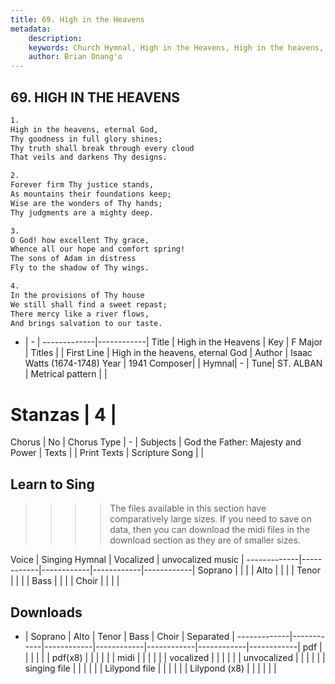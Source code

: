```yaml
---
title: 69. High in the Heavens
metadata:
    description: 
    keywords: Church Hymnal, High in the Heavens, High in the heavens, eternal God, 
    author: Brian Onang'o
---
```



## 69. HIGH IN THE HEAVENS

```txt
1.
High in the heavens, eternal God, 
Thy goodness in full glory shines; 
Thy truth shall break through every cloud 
That veils and darkens Thy designs. 

2.
Forever firm Thy justice stands, 
As mountains their foundations keep; 
Wise are the wonders of Thy hands; 
Thy judgments are a mighty deep. 

3.
O God! how excellent Thy grace, 
Whence all our hope and comfort spring! 
The sons of Adam in distress 
Fly to the shadow of Thy wings. 

4.
In the provisions of Thy house 
We still shall find a sweet repast; 
There mercy like a river flows, 
And brings salvation to our taste.

```

- |   -  |
-------------|------------|
Title | High in the Heavens |
Key | F Major |
Titles |  |
First Line | High in the heavens, eternal God |
Author | Isaac Watts (1674-1748)
Year | 1941
Composer|  |
Hymnal|  - |
Tune| ST. ALBAN |
Metrical pattern | |
# Stanzas | 4 |
Chorus | No |
Chorus Type | - |
Subjects | God the Father: Majesty and Power |
Texts |  |
Print Texts | 
Scripture Song |  |
  
## Learn to Sing

>>>> The files available in this section have comparatively large sizes. If you need to save on data, then you can download the midi files in the download section as they are of smaller sizes.

Voice |  Singing Hymnal | Vocalized | unvocalized music |
-------------|------------|------------|------------|------------|
Soprano | | | |
Alto | | | |
Tenor | | | |
Bass | | | |
Choir | | | |

## Downloads

- |  Soprano | Alto | Tenor | Bass | Choir | Separated |
-------------|------------|------------|------------|------------|------------|------------|
pdf | | | | | |
pdf(x8) | | | | | |
midi | | | | | |
vocalized | | | | | |
unvocalized | | | | | |
singing file | | | | | |
Lilypond file | | | | | |
Lilypond (x8) | | | | | |
  